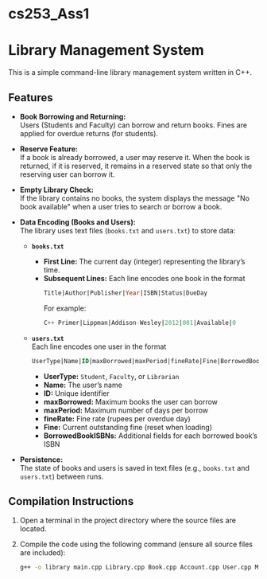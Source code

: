 # cs253_Ass1
# Library Management System

This is a simple command-line library management system written in C++.
## Features

- **Book Borrowing and Returning:**  
  Users (Students and Faculty) can borrow and return books. Fines are applied for overdue returns (for students).

- **Reserve Feature:**  
  If a book is already borrowed, a user may reserve it. When the book is returned, if it is reserved, it remains in a reserved state so that only the reserving user can borrow it.

- **Empty Library Check:**  
  If the library contains no books, the system displays the message "No book available" when a user tries to search or borrow a book.

- **Data Encoding (Books and Users):**  
  The library uses text files (`books.txt` and `users.txt`) to store data:

  - **`books.txt`**  
    - **First Line:** The current day (integer) representing the library’s time.  
    - **Subsequent Lines:** Each line encodes one book in the format  
      ```sql
      Title|Author|Publisher|Year|ISBN|Status|DueDay
      ```
      For example:
      ```sql
      C++ Primer|Lippman|Addison-Wesley|2012|001|Available|0
      ```
  
  - **`users.txt`**  
    Each line encodes one user in the format  
    ```sql
    UserType|Name|ID|maxBorrowed|maxPeriod|fineRate|Fine|BorrowedBookISBN1|BorrowedBookISBN2|...
    ```
    - **UserType:** `Student`, `Faculty`, or `Librarian`  
    - **Name:** The user’s name  
    - **ID:** Unique identifier  
    - **maxBorrowed:** Maximum books the user can borrow  
    - **maxPeriod:** Maximum number of days per borrow  
    - **fineRate:** Fine rate (rupees per overdue day)  
    - **Fine:** Current outstanding fine (reset when loading)  
    - **BorrowedBookISBNs:** Additional fields for each borrowed book’s ISBN

- **Persistence:**  
  The state of books and users is saved in text files (e.g., `books.txt` and `users.txt`) between runs.

## Compilation Instructions

1. Open a terminal in the project directory where the source files are located.

2. Compile the code using the following command (ensure all source files are included):

   ```bash
   g++ -o library main.cpp Library.cpp Book.cpp Account.cpp User.cpp Menu.cpp

